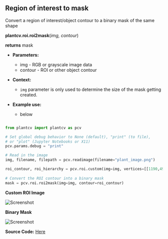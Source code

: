## Region of interest to mask

Convert a region of interest/object contour to a binary mask of the same shape 

**plantcv.roi.roi2mask**(*img, contour*)

**returns** mask

- **Parameters:**
    - img - RGB or grayscale image data
    - contour - ROI or other object contour
   
- **Context:**
    - `img` parameter is only used to determine the size of the mask getting created. 
- **Example use:**
    - below

```python

from plantcv import plantcv as pcv

# Set global debug behavior to None (default), "print" (to file), 
# or "plot" (Jupyter Notebooks or X11)
pcv.params.debug = "print"

# Read in the image 
img, filename, filepath = pcv.readimage(filename="plant_image.png")

roi_contour, roi_hierarchy = pcv.roi.custom(img=img, vertices=[[1190,490], [1470,830], [920,1430], [890,950]])
            
# Convert the ROI contour into a binary mask
mask = pcv.roi.roi2mask(img=img, contour=roi_contour)

```

**Custom ROI Image**

![Screenshot](img/documentation_images/roi2mask/custom_roi.jpg)


**Binary Mask**

![Screenshot](img/documentation_images/roi2mask/custom_mask.jpg)

**Source Code:** [Here](https://github.com/danforthcenter/plantcv/blob/main/plantcv/plantcv/roi/roi2mask.py)
